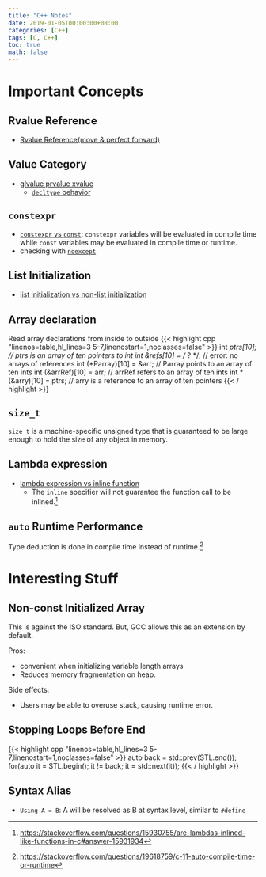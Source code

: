 ```yaml
---
title: "C++ Notes"
date: 2019-01-05T00:00:00+08:00
categories: [C++]
tags: [C, C++]
toc: true
math: false
---
```


# Important Concepts

## Rvalue Reference
-	[Rvalue Reference(move & perfect forward)](http://thbecker.net/articles/rvalue_references/section_01.html)

## Value Category
-	[glvalue prvalue xvalue](https://en.cppreference.com/w/cpp/language/value_category)
	-	[`decltype` behavior](https://en.cppreference.com/w/cpp/language/decltype)

## `constexpr`
-	[`constexpr` vs `const`](https://stackoverflow.com/questions/13346879/const-vs-constexpr-on-variables):
`constexpr` variables will be evaluated in compile time while `const` variables may be evaluated in compile time or runtime.
-	checking with [`noexcept`](https://en.cppreference.com/w/cpp/language/constexpr#Notes)

## List Initialization
-	[list initialization vs non-list initialization](https://stackoverflow.com/questions/18222926/why-is-list-initialization-using-curly-braces-better-than-the-alternatives)

## Array declaration
Read array declarations from inside to outside
{{< highlight cpp "linenos=table,hl_lines=3 5-7,linenostart=1,noclasses=false" >}}
int *ptrs[10];            //  ptrs is an array of ten pointers to int
int &refs[10] = /* ? */;  //  error: no arrays of references
int (*Parray)[10] = &arr; //  Parray points to an array of ten ints
int (&arrRef)[10] = arr;  //  arrRef refers to an array of ten ints
int *(&arry)[10] = ptrs; // arry is a reference to an array of ten pointers
{{< / highlight >}}

## `size_t`
`size_t` is a machine-specific unsigned type that is guaranteed to be large enough to hold the size of any object in memory.

## Lambda expression
-	[lambda expression vs inline function](https://stackoverflow.com/questions/13722426/why-can-lambdas-be-better-optimized-by-the-compiler-than-plain-functions)
	-	The `inline` specifier will not guarantee the function call to be inlined.[^1]

[^1]: https://stackoverflow.com/questions/15930755/are-lambdas-inlined-like-functions-in-c#answer-15931934

## `auto` Runtime Performance

Type deduction is done in compile time instead of runtime.[^2]

[^2]: https://stackoverflow.com/questions/19618759/c-11-auto-compile-time-or-runtime

# Interesting Stuff

## Non-const Initialized Array

This is against the ISO standard. But, GCC allows this as an extension by default.

Pros:
-	convenient when initializing variable length arrays
-	Reduces memory fragmentation on heap.

Side effects:
- Users may be able to overuse stack, causing runtime error.

## Stopping Loops Before End

{{< highlight cpp "linenos=table,hl_lines=3 5-7,linenostart=1,noclasses=false" >}}
auto back = std::prev(STL.end());
for(auto it = STL.begin(); it != back; it = std::next(it));
{{< / highlight >}}

## Syntax Alias

-	`Using A = B`: A will be resolved as B at syntax level, similar to `#define`
